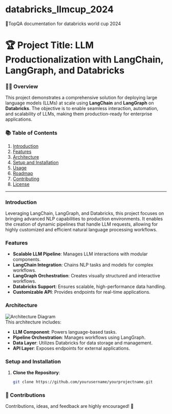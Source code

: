# databricks_llmcup_2024
🚀TopQA documentation for databricks world cup 2024 

# 🏆 Project Title: **LLM Productionalization with LangChain, LangGraph, and Databricks**

### 🧑‍💻 Overview
This project demonstrates a comprehensive solution for deploying large language models (LLMs) at scale using **LangChain** and **LangGraph** on **Databricks**. The objective is to enable seamless interaction, automation, and scalability of LLMs, making them production-ready for enterprise applications.

### 📚 Table of Contents
1. [Introduction](#introduction)
2. [Features](#features)
3. [Architecture](#architecture)
4. [Setup and Installation](#setup-and-installation)
5. [Usage](#usage)
6. [Roadmap](#roadmap)
7. [Contributing](#contributing)
8. [License](#license)

---

### Introduction
Leveraging LangChain, LangGraph, and Databricks, this project focuses on bringing advanced NLP capabilities to production environments. It enables the creation of dynamic pipelines that handle LLM requests, allowing for highly customized and efficient natural language processing workflows.

### Features
- **Scalable LLM Pipeline**: Manages LLM interactions with modular components.
- **LangChain Integration**: Chains NLP tasks and models for complex workflows.
- **LangGraph Orchestration**: Creates visually structured and interactive workflows.
- **Databricks Support**: Ensures scalable, high-performance data handling.
- **Customizable API**: Provides endpoints for real-time applications.

### Architecture
![Architecture Diagram](architecture_diagram.png)  
This architecture includes:
- **LLM Component**: Powers language-based tasks.
- **Pipeline Orchestration**: Manages workflows using LangGraph.
- **Data Layer**: Utilizes Databricks for data storage and management.
- **API Layer**: Exposes endpoints for external applications.

### Setup and Installation
1. **Clone the Repository**:
   ```bash
   git clone https://github.com/yourusername/yourprojectname.git

### 🙏 Contributions
Contributions, ideas, and feedback are highly encouraged! :tada:
